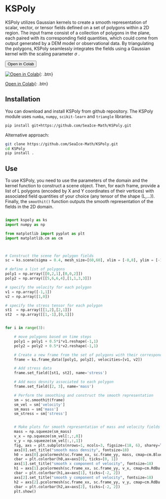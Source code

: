 # KSPoly


KSPoly utilizes Gaussian kernels to create a smooth representation of scalar, vector, or tensor fields defined on a set of polygons within a 2D region. The input frame consist of a collection of polygons in the plane, each paired with its corresponding field quantities, which could come from output generated by a DEM model or observational data. By triangulating the polygons, KSPoly seamlessly integrates the fields using a Gaussian kernel with the scaling parameter $\sigma$ .


<button name="button" onclick="https://colab.research.google.com/drive/10OCMjVa6da5qWgc9wjCNvkc-8JO7ZnsT?usp=sharing">Open in Colab</button>

[![Open in Colab](https://colab.research.google.com/assets/colab-badge.svg)](https://colab.research.google.com/drive/10OCMjVa6da5qWgc9wjCNvkc-8JO7ZnsT?usp=sharing){: .btn}


[Open in Colab](https://colab.research.google.com/drive/10OCMjVa6da5qWgc9wjCNvkc-8JO7ZnsT?usp=sharing){: .btn}


## Installation

You can download and install KSPoly from github repository. The KSPoly module uses `numba`, `numpy`, `scikit-learn` and `triangle` libraries.
``` bash
pip install git+https://github.com/SeaIce-Math/KSPoly.git
```

Alternative approach:
``` bash
git clone https://github.com/SeaIce-Math/KSPoly.git
cd KSPoly
pip install .
```


## Use
To use KSPoly, you need to use the parameters of the domain and the kernel function to construct a scene object. Then, for each frame, provide a list of L polygons (encoded by X and Y coordinates of their vertices) with associated field quantities of your choice (any tensor of the shape (L,...)). Finally, the `smoothit()` function outputs the smooth representation of the fields in the 2D domain.  
``` python

import kspoly as ks
import numpy as np 

from matplotlib import pyplot as plt
import matplotlib.cm as cm



# Construct the scene for polygon fields 
sc = ks.scene(sigma = 0.4, mesh_size=[60,60], xlim = [-8,8], ylim = [-10,10])

# define a list of polygons 
poly1 = np.array([[0,2,1],[0,0,2]])
poly2 = np.array([[5,6,6,4],[1,1,3,3]])

# specify the velocity for each polygon
v1 = np.array([-1,1])
v2 = np.array([1,0])

# specify the stress tensor for each polygon
st1  = np.array([[1,2],[2,1]])
st2  = np.array([[1,-1],[0,1]])


for i in range(3):

    # move polygons based on time steps
    poly1 = poly1 + 0.5*i*v1.reshape(-1,1)
    poly2 = poly2 + 0.5*i*v2.reshape(-1,1)

    # Create a new frame from the set of polygons with their corresponding velocity.
    frame = ks.frame_data([poly1, poly2], velocities=[v1, v2])

    # Add stress data 
    frame.set_field([st1, st2], name='stress')

    # Add mass desnity associated to each polygon 
    frame.set_field([2, 3], name='mass')    

    # Perform the smoothing and construct the smooth representation 
    sm = sc.smoothit(frame)
    sm_vel = sm['velocity']
    sm_mass = sm['mass']
    sm_stress = sm['stress']


    # Make plots for smooth representation of mass and velocity fields 
    mass = np.squeeze(sm_mass)
    v_x = np.squeeze(sm_vel[:,:,0])
    v_y = np.squeeze(sm_vel[:,:,1])
    fig, axs = plt.subplots(nrows=1, ncols=3, figsize=(18, 6), sharey=True, sharex =True, dpi=100)
    axs[0].set_title("smooth mass density", fontsize=18)
    h0 = axs[0].pcolormesh(sc.frame_xx, sc.frame_yy, mass, cmap=cm.Blues , vmin=0.0, vmax=1.0, alpha=1.0)
    cbar = plt.colorbar(h0,ax=axs[0], ticks=[0, 1])
    axs[1].set_title("smooth x component of velocity", fontsize=18)
    h1 = axs[1].pcolormesh(sc.frame_xx, sc.frame_yy, v_x, cmap=cm.RdBu , vmin=-2.0, vmax=2.0, alpha=1.0)
    cbar = plt.colorbar(h1,ax=axs[1], ticks=[-2, 2])
    axs[2].set_title("smooth y component of velocity", fontsize=18)
    h2 = axs[2].pcolormesh(sc.frame_xx, sc.frame_yy, v_y, cmap=cm.RdBu , vmin=-2.0, vmax=2.0, alpha=1.0)
    cbar = plt.colorbar(h2,ax=axs[2], ticks=[-2, 2])
    plt.show()

```


